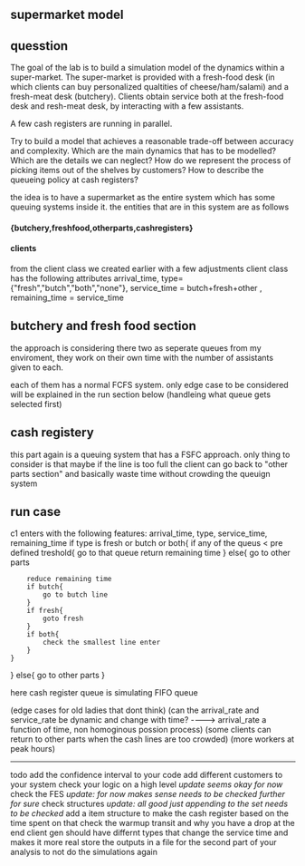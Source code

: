 ## supermarket model
## quesstion
The goal of the lab is to build a simulation model of the dynamics within a super-market.  The super-market is provided with a fresh-food desk (in which clients can buy personalized qualtities of cheese/ham/salami) and a  fresh-meat desk (butchery).   Clients  obtain service both at the  fresh-food desk and resh-meat desk, by interacting with a few assistants.

A few cash registers are running in parallel.

Try to build a model that achieves a reasonable trade-off between accuracy and complexity.  Which are the main dynamics that has to be modelled? Which are the details we can neglect?  How do we represent the process of picking items out of the shelves by customers? How to describe the queueing policy at  cash registers?

the idea is to have a supermarket as the entire system which has some queuing systems inside it.
the entities that are in this system are as follows
#### {butchery,freshfood,otherparts,cashregisters}
#### clients
from the client class we created earlier with a few adjustments 
client class has the following attributes
arrival_time, type={"fresh","butch","both","none"}, service_time = butch+fresh+other , remaining_time = service_time


## butchery and fresh food section

the approach is considering there two as seperate queues from my enviroment, they work on their own time with the number of assistants given to each.

each of them has a normal FCFS system.
only edge case to be considered will be explained in the run section below
(handleing what queue gets selected first)

## cash registery
this part again is a queuing system that has a FSFC approach.
only thing to consider is that maybe if the line is too full the client can go back to "other parts section" and basically waste time without crowding the queuign system

## run case
c1 enters with the following features: arrival_time, type, service_time, remaining_time
if type is fresh or butch or both{
    if any of the queus < pre defined treshold{
        go to that queue
        return remaining time
    }
    else{
        go to other parts

        reduce remaining time
        if butch{
            go to butch line
        }
        if fresh{
            goto fresh
        }
        if both{
            check the smallest line enter
        }
    }
}
else{
    go to other parts
}

here cash register queue is simulating 
FIFO queue

(edge cases for old ladies that dont think)
(can the arrival_rate and service_rate be dynamic and change with time? ----> arrival_rate a function of time, non homoginous possion process)
(some clients can return to other parts when the cash lines are too crowded)
(more workers at peak hours)

----------------------------
todo
add the confidence interval to your code
add different customers to your system
check your logic on a high level *update seems okay for now*
check the FES *update: for now makes sense needs to be checked further for sure*
check structures *update: all good just appending to the set needs to be checked*
add a item structure to make the cash register based on the time spent on that
check the warmup  transit and why you have a drop at the end
client gen should have differnt types that change the service time and makes it more real
store the outputs in a file for the second part of your analysis to not do the simulations again
